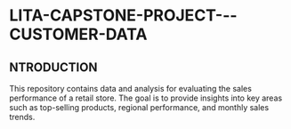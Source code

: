 # LITA-CAPSTONE-PROJECT---CUSTOMER-DATA

## NTRODUCTION
This repository contains data and analysis for evaluating the sales performance of a retail store. The goal is to provide insights into key areas such as top-selling products, regional performance, and monthly sales trends.
